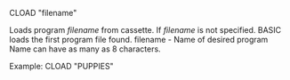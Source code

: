 CLOAD "filename"

Loads program <i>filename</i> from cassette. If <i>filename</i> is not specified.  BASIC loads the first program file found.
  filename  - Name of desired program Name can have as many as 8 characters.

Example:
CLOAD "PUPPIES"
